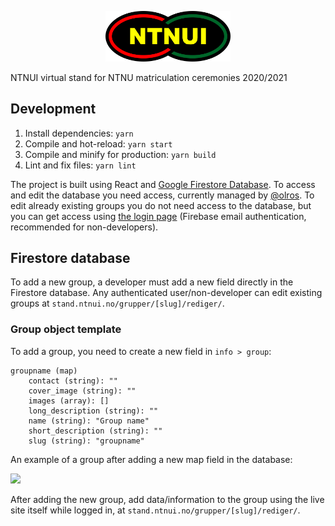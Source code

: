 <p align="center">
<img width="200" src="src/assets/img/ntnui.svg" />
</p>

NTNUI virtual stand for NTNU matriculation ceremonies 2020/2021

## Development

1. Install dependencies: `yarn`
2. Compile and hot-reload: `yarn start`
3. Compile and minify for production: `yarn build`
4. Lint and fix files: `yarn lint`

The project is built using React and [Google Firestore Database](https://firebase.google.com/docs/firestore). To access and edit the database you need access, currently managed by [@olros](https://github.com/olros). To edit already existing groups you do not need access to the database, but you can get access using [the login page](https://stand.ntnui.no/logg-inn) (Firebase email authentication, recommended for non-developers).

## Firestore database

To add a new group, a developer must add a new field directly in the Firestore database. Any authenticated user/non-developer can edit existing groups at `stand.ntnui.no/grupper/[slug]/rediger/`.

### Group object template

To add a group, you need to create a new field in `info > group`:

```firebase
groupname (map)
    contact (string): ""
    cover_image (string): ""
    images (array): []
    long_description (string): ""
    name (string): "Group name"
    short_description (string): ""
    slug (string): "groupname"
```

An example of a group after adding a new map field in the database:

<img width="300" src="https://i.imgur.com/6FH5t5B.png" />

After adding the new group, add data/information to the group using the live site itself while logged in, at `stand.ntnui.no/grupper/[slug]/rediger/`.
